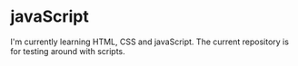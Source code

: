 # javaScript
I'm currently learning HTML, CSS and javaScript. 
The current repository is for testing around with scripts.
